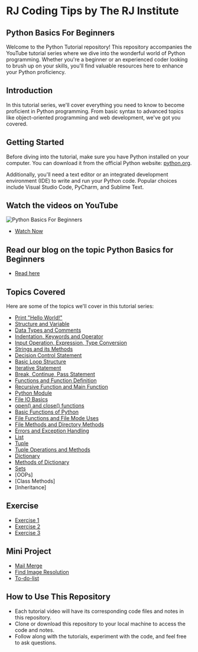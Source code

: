 # RJ Coding Tips by The RJ Institute

## Python Basics For Beginners

Welcome to the Python Tutorial repository! This repository accompanies the YouTube tutorial series where we dive into the wonderful world of Python programming. Whether you're a beginner or an experienced coder looking to brush up on your skills, you'll find valuable resources here to enhance your Python proficiency.

## Introduction

In this tutorial series, we'll cover everything you need to know to become proficient in Python programming. From basic syntax to advanced topics like object-oriented programming and web development, we've got you covered.

## Getting Started

Before diving into the tutorial, make sure you have Python installed on your computer. You can download it from the official Python website: [python.org](https://www.python.org/).

Additionally, you'll need a text editor or an integrated development environment (IDE) to write and run your Python code. Popular choices include Visual Studio Code, PyCharm, and Sublime Text.

## Watch the videos on YouTube

![Python Basics For Beginners](https://shorturl.at/xDJ58)

- [Watch Now](https://youtube.com/playlist?list=PL0oIPBtNQ9__hWan4IQwaBkNuxonWH1F2&si=9hTsnTLbf5uaXHHG)

## Read our blog on the topic Python Basics for Beginners

- [Read here](https://rjsblogg.netlify.app/posts/post-22)

## Topics Covered

Here are some of the topics we'll cover in this tutorial series:

- [Print "Hello World!"](./main.py) 
- [Structure and Variable](./tutorials/tut01.py)
- [Data Types and Comments](./tutorials/tut02.py)
- [Indentation, Keywords and Operator](./tutorials/tut03.py)
- [Input Operation, Expression, Type Conversion](./tutorials/tut04.py)
- [Strings and its Methods](./tutorials/tut05.py)
- [Decision Control Statement](./tutorials/tut06.py)
- [Basic Loop Structure](./tutorials/tut07.py) 
- [Iterative Statement](./tutorials/tut08.py)
- [Break, Continue, Pass Statement](./tutorials/tut09.py)
- [Functions and Function Definition](./tutorials/tut10.py)
- [Recursive Function and Main Function](./tutorials/tut11.py)
- [Python Module](./tutorials/tut12.py)
- [File IO Basics](./tutorials/tut13.py)
- [open() and close() functions](./tutorials/tut14.py)
- [Basic Functions of Python](./tutorials/sets.py)
- [File Functions and File Mode Uses](./tutorials/tut16.py)
- [File Methods and Directory Methods](./tutorials/tut17.py)
- [Errors and Exception Handling](./tutorials/tut18.py)
- [List](./tutorials/tut19.py)
- [Tuple](./tutorials/tut20-i.py)
- [Tuple Operations and Methods](./tutorials/tut20-ii.py)
- [Dictionary](./tutorials/tut21-i.py)
- [Methods of Dictionary](./tutorials/tut21-ii.py)
- [Sets](./tutorials/tut22.py)
- [OOPs]
- [Class Methods]
- [Inheritance]

## Exercise

- [Exercise 1](./exercises/exercise01.py)
- [Exercise 2](./exercises/exercise02.py)
- [Exercise 3](./exercises/exercise03.py)

## Mini Project

- [Mail Merge](./projects/miniProject-01/mp01.py)
- [Find Image Resolution](./projects/miniProject-02/mp-02.py)
- [To-do-list](./projects/miniProject-03/app.py)

## How to Use This Repository

- Each tutorial video will have its corresponding code files and notes in this repository.
- Clone or download this repository to your local machine to access the code and notes.
- Follow along with the tutorials, experiment with the code, and feel free to ask questions.

